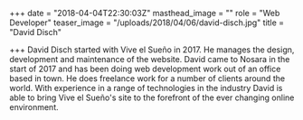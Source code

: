 +++
date = "2018-04-04T22:30:03Z"
masthead_image = ""
role = "Web Developer"
teaser_image = "/uploads/2018/04/06/david-disch.jpg"
title = "David Disch"

+++
David Disch started with Vive el Sueño in 2017. He manages the design, development and maintenance of the website. David came to Nosara in the start of 2017 and has been doing web development work out of an office based in town. He does freelance work for a number of clients around the world. With experience in a range of technologies in the industry David is able to bring Vive el Sueño's site to the forefront of the ever changing online environment.